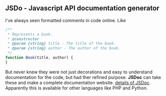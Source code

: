 ## JSDo - Javascript API documentation generator

I've always seen formatted comments in code online. Like
```javascript
/**
 * Represents a book.
 * @constructor
 * @param {string} title - The title of the book.
 * @param {string} author - The author of the book.
 */
function Book(title, author) {
}
```
But never knew they were not just decorations and easy to understand documentation for the code, but had ther refined purpose. **JSDoc** can take these and make a complete documentation website. [details of JSDoc](https://jsdoc.app/). Apparently this is available for other languages like PHP and Python.
